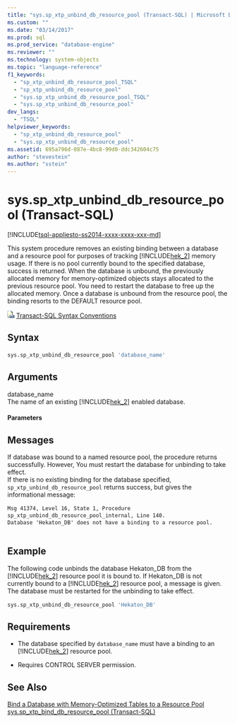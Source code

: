 ```yaml
---
title: "sys.sp_xtp_unbind_db_resource_pool (Transact-SQL) | Microsoft Docs"
ms.custom: ""
ms.date: "03/14/2017"
ms.prod: sql
ms.prod_service: "database-engine"
ms.reviewer: ""
ms.technology: system-objects
ms.topic: "language-reference"
f1_keywords: 
  - "sp_xtp_unbind_db_resource_pool_TSQL"
  - "sp_xtp_unbind_db_resource_pool"
  - "sys.sp_xtp_unbind_db_resource_pool_TSQL"
  - "sys.sp_xtp_unbind_db_resource_pool"
dev_langs: 
  - "TSQL"
helpviewer_keywords: 
  - "sp_xtp_unbind_db_resource_pool"
  - "sys.sp_xtp_unbind_db_resource_pool"
ms.assetid: 695a796d-087e-4bc8-99d0-ddc342604c75
author: "stevestein"
ms.author: "sstein"
---
```

# sys.sp_xtp_unbind_db_resource_pool (Transact-SQL)
[!INCLUDE[tsql-appliesto-ss2014-xxxx-xxxx-xxx-md](../../includes/tsql-appliesto-ss2014-xxxx-xxxx-xxx-md.md)]

  This system procedure removes an existing binding between a database and a resource pool for purposes of tracking [!INCLUDE[hek_2](../../includes/hek-2-md.md)] memory usage.  If there is no pool currently bound to the specified database, success is returned. When the database is unbound, the previously allocated memory for memory-optimized objects stays allocated to the previous resource pool. You need to restart the database to free up the allocated memory. Once a database is unbound from the resource pool, the binding resorts to the DEFAULT resource pool.  
  
 ![Topic link icon](../../database-engine/configure-windows/media/topic-link.gif "Topic link icon") [Transact-SQL Syntax Conventions](../../t-sql/language-elements/transact-sql-syntax-conventions-transact-sql.md)  
  
## Syntax  
  
```sql  
sys.sp_xtp_unbind_db_resource_pool 'database_name'  
```  
  
## Arguments  
 database_name  
 The name of an existing [!INCLUDE[hek_2](../../includes/hek-2-md.md)] enabled database.  
  
#### Parameters  
  
## Messages  
 If database was bound to a named resource pool, the procedure returns successfully. However, You must restart the database for unbinding to take effect.  
 If there is no existing binding for the database specified, `sp_xtp_unbind_db_resource_pool` returns success, but gives the informational message:  
  
```  
Msg 41374, Level 16, State 1, Procedure sp_xtp_unbind_db_resource_pool_internal, Line 140.  
Database 'Hekaton_DB' does not have a binding to a resource pool.  
  
```  
  
## Example  
 The following code unbinds the database Hekaton_DB from the [!INCLUDE[hek_2](../../includes/hek-2-md.md)] resource pool it is bound to.  If Hekaton_DB is not currently bound to a [!INCLUDE[hek_2](../../includes/hek-2-md.md)] resource pool, a message is given. The database must be restarted for the unbinding to take effect.  
  
```sql  
sys.sp_xtp_unbind_db_resource_pool 'Hekaton_DB'  
```  
  
## Requirements  
  
-   The database specified by `database_name` must have a binding to an [!INCLUDE[hek_2](../../includes/hek-2-md.md)] resource pool.  
  
-   Requires CONTROL SERVER permission.  
  
## See Also  
 [Bind a Database with Memory-Optimized Tables to a Resource Pool](../../relational-databases/in-memory-oltp/bind-a-database-with-memory-optimized-tables-to-a-resource-pool.md)   
 [sys.sp_xtp_bind_db_resource_pool &#40;Transact-SQL&#41;](../../relational-databases/system-stored-procedures/sys-sp-xtp-bind-db-resource-pool-transact-sql.md)  
  
  
